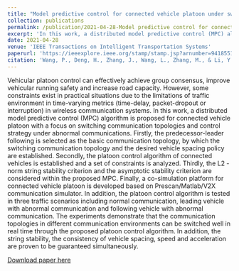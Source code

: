 ```yaml
---
title: "Model predictive control for connected vehicle platoon under switching communication topology"
collection: publications
permalink: /publication/2021-04-28-Model predictive control for connected vehicle platoon under switching communication topology
excerpt: 'In this work, a distributed model predictive control (MPC) algorithm is proposed for connected vehicle platoon with a focus on switching communication topologies and control strategy under abnormal communications.'
date: 2021-04-28
venue: 'IEEE Transactions on Intelligent Transportation Systems'
paperurl: 'https://ieeexplore.ieee.org/stamp/stamp.jsp?arnumber=9418551'
citation: 'Wang, P., Deng, H., Zhang, J., Wang, L., Zhang, M., & Li, Y. (2021). Model predictive control for connected vehicle platoon under switching communication topology. IEEE Transactions on Intelligent Transportation Systems.'
---
```

Vehicular platoon control can effectively achieve group consensus, improve vehicular running safety and increase road capacity. However, some constraints exist in practical situations due to the limitations of traffic environment in time-varying metrics (time-delay, packet-dropout or interruption) in wireless communication systems. In this work, a distributed model predictive control (MPC) algorithm is proposed for connected vehicle platoon with a focus on switching communication topologies and control strategy under abnormal communications. Firstly, the predecessor-leader following is selected as the basic communication topology, by which the switching communication topology and the desired vehicle spacing policy are established. Secondly, the platoon control algorithm of connected vehicles is established
and a set of constraints is analyzed. Thirdly, the L2 -norm string stability criterion and the asymptotic stability criterion are considered within the proposed MPC. Finally, a co-simulation platform for connected vehicle platoon is developed based on Prescan/Matlab/V2X communication simulator. In addition, the platoon control algorithm is tested in three traffic scenarios including normal communication, leading vehicle with abnormal communication and following vehicle with abnormal communication. The experiments demonstrate that the communication topologies in different communication environments can
be switched well in real time through the proposed platoon control algorithm. In addition, the string stability, the consistency of vehicle spacing, speed and acceleration are proven to be guaranteed simultaneously.

[Download paper here](https://ieeexplore.ieee.org/stamp/stamp.jsp?arnumber=9418551)

